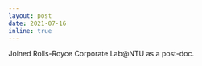```yaml
---
layout: post
date: 2021-07-16
inline: true
---
```

Joined Rolls-Royce Corporate Lab@NTU as a post-doc.
